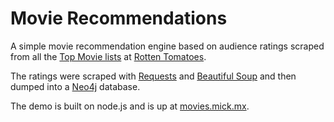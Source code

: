# Movie Recommendations

A simple movie recommendation engine based on audience ratings scraped from all the [Top Movie lists](http://www.rottentomatoes.com/top/) at [Rotten Tomatoes](http://www.rottentomatoes.com/). 

The ratings were scraped with [Requests](https://github.com/kennethreitz/requests) and [Beautiful Soup](http://www.crummy.com/software/BeautifulSoup/) and then dumped into a [Neo4j](http://www.neo4j.org/) database.

The demo is built on node.js and is up at [movies.mick.mx](http://movies.mick.mx).
